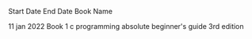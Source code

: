 Start Date      End Date        Book Name    
        
11 jan 2022                     Book 1 c programming absolute beginner's guide 3rd edition 
